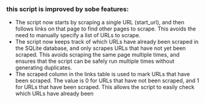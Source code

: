 ### this script is improved by sobe features:
- The script now starts by scraping a single URL (start_url), and then follows links on that page to find other pages to scrape. This avoids the need to manually specify a list of URLs to scrape.
- The script now keeps track of which URLs have already been scraped in the SQLite database, and only scrapes URLs that have not yet been scraped. This avoids scraping the same page multiple times, and ensures that the script can be safely run multiple times without generating duplicates.
- The scraped column in the links table is used to mark URLs that have been scraped. The value is 0 for URLs that have not been scraped, and 1 for URLs that have been scraped. This allows the script to easily check which URLs have already been

